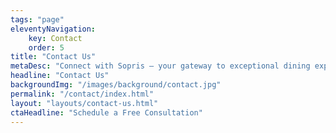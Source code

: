 ```yaml
---
tags: "page"
eleventyNavigation:
    key: Contact
    order: 5
title: "Contact Us"
metaDesc: "Connect with Sopris – your gateway to exceptional dining experiences."
headline: "Contact Us"
backgroundImg: "/images/background/contact.jpg"
permalink: "/contact/index.html"
layout: "layouts/contact-us.html"
ctaHeadline: "Schedule a Free Consultation"
---
```

